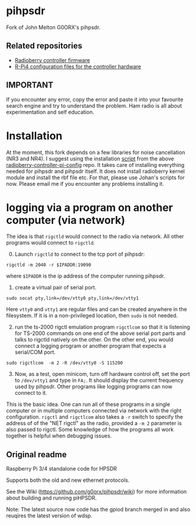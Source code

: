# pihpsdr

Fork of John Melton G0ORX's pihpsdr.

## Related repositories

* [Radioberry controller firmware](https://github.com/vu3rdd/rb_controller)
* [R-Pi4 configuration files for the controller hardware](https://github.com/vu3rdd/radioberry-controller-pi-config)

## IMPORTANT

If you encounter any error, copy the error and paste it into your
favourite search engine and try to understand the problem. Ham radio
is all about experimentation and self education.

# Installation

At the moment, this fork depends on a few libraries for noise
cancellation (NR3 and NR4). I suggest using the installation
[script](https://raw.githubusercontent.com/vu3rdd/radioberry-controller-pi-config/master/pihpsdr_install.sh)
from the above
[radioberry-controller-pi-config](https://github.com/vu3rdd/radioberry-controller-pi-config)
repo. It takes care of installing everything needed for pihpsdr and
pihpsdr itself. It does not install radioberry kernel module and
install the rbf file etc. For that, please use Johan's scripts for
now. Please email me if you encounter any problems installing it.

# logging via a program on another computer (via network)

The idea is that `rigctld` would connect to the radio via network. All
other programs would connect to `rigctld`.

0. Launch `rigctld` to connect to the tcp port of pihpsdr:

```
rigctld -m 2040 -r $IPADDR:19090
```

where `$IPADDR` is the ip address of the computer running pihpsdr.

1. create a virtual pair of serial port.

```
sudo socat pty,link=/dev/vtty0 pty,link=/dev/vtty1
```

Here `vtty0` and `vtty1` are regular files and can be created anywhere
in the filesystem. If it is in a non-privileged location, then `sudo`
is not needed.

2. run the ts-2000 rigctl emulation program `rigctlcom` so that it is
   listening for TS-2000 commands on one end of the above serial port
   parts and talks to rigctld natively on the other. On the other end,
   you would connect a logging program or another program that expects
   a serial/COM port.
   
```
sudo rigctlcom  -m 2 -R /dev/vtty0 -S 115200
```

3. Now, as a test, open minicom, turn off hardware control off, set
   the port to `/dev/vtty1` and type in `FA;`. It should display the
   current frequency used by pihpsdr. Other programs like logging
   programs can now connect to it.


This is the basic idea. One can run all of these programs in a single
computer or in multiple computers connected via network with the right
configuration. `rigctl` and `rigctlcom` also takes a `-r` switch to
specify the address of of the "NET rigctl" as the radio, provided a
`-m 2` parameter is also passed to rigctl. Some knowledge of how the
programs all work together is helpful when debugging issues.

## Original readme

Raspberry Pi 3/4 standalone code for HPSDR

Supports both the old and new ethernet protocols.

See the Wiki (https://github.com/g0orx/pihpsdr/wiki) for more information about building and running piHPSDR.

Note: The latest source now code has the gpiod branch merged in and also reuqires the latest version of wdsp.
